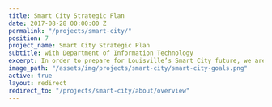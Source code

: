 ```yaml
---
title: Smart City Strategic Plan
date: 2017-08-28 00:00:00 Z
permalink: "/projects/smart-city/"
position: 7
project_name: Smart City Strategic Plan
subtitle: with Department of Information Technology
excerpt: In order to prepare for Louisville’s Smart City future, we are making investments in foundational infrastructure and implementing technologies through public-private partnerships.
image_path: "/assets/img/projects/smart-city/smart-city-goals.png"
active: true
layout: redirect
redirect_to: "/projects/smart-city/about/overview"
---
```

